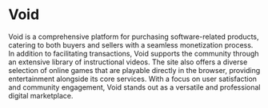 <h1>Void</h1> 
<p>Void is a comprehensive platform for purchasing software-related products, catering to both buyers and sellers with a seamless monetization process. In addition to facilitating transactions, Void supports the community through an extensive library of instructional videos. The site also offers a diverse selection of online games that are playable directly in the browser, providing entertainment alongside its core services. With a focus on user satisfaction and community engagement, Void stands out as a versatile and professional digital marketplace.</p>
